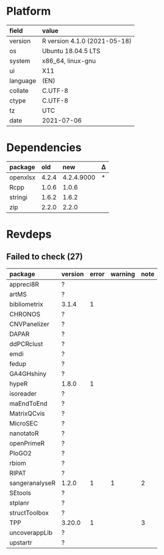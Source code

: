 # Platform

|field    |value                        |
|:--------|:----------------------------|
|version  |R version 4.1.0 (2021-05-18) |
|os       |Ubuntu 18.04.5 LTS           |
|system   |x86_64, linux-gnu            |
|ui       |X11                          |
|language |(EN)                         |
|collate  |C.UTF-8                      |
|ctype    |C.UTF-8                      |
|tz       |UTC                          |
|date     |2021-07-06                   |

# Dependencies

|package  |old   |new        |Δ  |
|:--------|:-----|:----------|:--|
|openxlsx |4.2.4 |4.2.4.9000 |*  |
|Rcpp     |1.0.6 |1.0.6      |   |
|stringi  |1.6.2 |1.6.2      |   |
|zip      |2.2.0 |2.2.0      |   |

# Revdeps

## Failed to check (27)

|package        |version |error |warning |note |
|:--------------|:-------|:-----|:-------|:----|
|appreci8R      |?       |      |        |     |
|artMS          |?       |      |        |     |
|bibliometrix   |3.1.4   |1     |        |     |
|CHRONOS        |?       |      |        |     |
|CNVPanelizer   |?       |      |        |     |
|DAPAR          |?       |      |        |     |
|ddPCRclust     |?       |      |        |     |
|emdi           |?       |      |        |     |
|fedup          |?       |      |        |     |
|GA4GHshiny     |?       |      |        |     |
|hypeR          |1.8.0   |1     |        |     |
|isoreader      |?       |      |        |     |
|maEndToEnd     |?       |      |        |     |
|MatrixQCvis    |?       |      |        |     |
|MicroSEC       |?       |      |        |     |
|nanotatoR      |?       |      |        |     |
|openPrimeR     |?       |      |        |     |
|PloGO2         |?       |      |        |     |
|rbiom          |?       |      |        |     |
|RIPAT          |?       |      |        |     |
|sangeranalyseR |1.2.0   |1     |1       |2    |
|SEtools        |?       |      |        |     |
|stplanr        |?       |      |        |     |
|structToolbox  |?       |      |        |     |
|TPP            |3.20.0  |1     |        |3    |
|uncoverappLib  |?       |      |        |     |
|upstartr       |?       |      |        |     |


